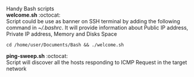 Handy Bash scripts <br/> 
**welcome.sh** :octocat: <br/> 
Script could be use as banner on SSH terminal by adding the following command in *~/.bashrc*. It will provide information about Public IP address, Private IP address, Memory and Disks Space <br/>

``` cd /home/user/Documents/Bash && ./welcome.sh ```<br/>


**ping-sweep.sh** :octocat: <br/>
Script will discover all the hosts responding to ICMP Request in the target network


